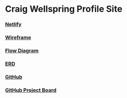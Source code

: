 # Craig Wellspring Profile Site

### [Netlify](https://craig-wellspring.netlify.app/)

### [Wireframe](https://www.figma.com/file/8JuxQh1bGk7TiykbGwecTp/Biosite-Wireframe)

### [Flow Diagram](https://www.figma.com/file/LGxtEPzLLXdDfzyhDlO2Zr/Biosite-Flow)

### [ERD](https://dbdiagram.io/d/619327fe02cf5d186b57b7e9)

### [GitHub](https://github.com/Craig-Wellspring/biosite)

### [GitHub Project Board](https://github.com/Craig-Wellspring/biosite/projects/1)